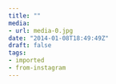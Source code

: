 ```yaml
---
title: ""
media:
- url: media-0.jpg
date: "2014-01-08T18:49:49Z"
draft: false
tags:
- imported
- from-instagram
---
```

